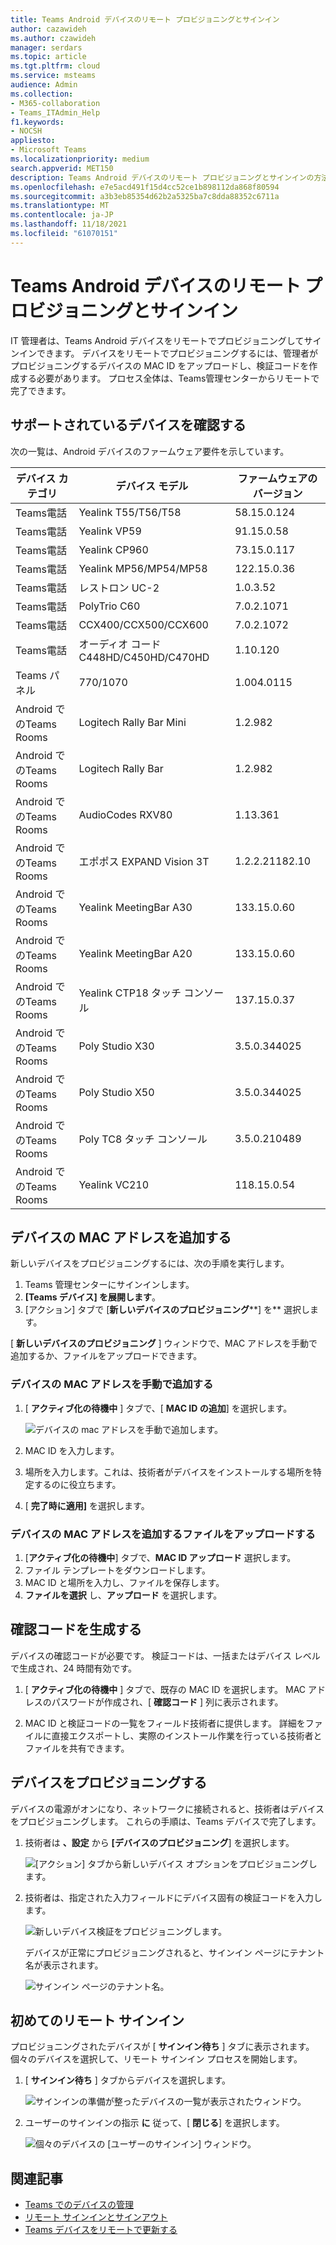 ```yaml
---
title: Teams Android デバイスのリモート プロビジョニングとサインイン
author: cazawideh
ms.author: czawideh
manager: serdars
ms.topic: article
ms.tgt.pltfrm: cloud
ms.service: msteams
audience: Admin
ms.collection:
- M365-collaboration
- Teams_ITAdmin_Help
f1.keywords:
- NOCSH
appliesto:
- Microsoft Teams
ms.localizationpriority: medium
search.appverid: MET150
description: Teams Android デバイスのリモート プロビジョニングとサインインの方法について説明します
ms.openlocfilehash: e7e5acd491f15d4cc52ce1b898112da868f80594
ms.sourcegitcommit: a3b3eb85354d62b2a5325ba7c8dda88352c6711a
ms.translationtype: MT
ms.contentlocale: ja-JP
ms.lasthandoff: 11/18/2021
ms.locfileid: "61070151"
---
```

# <a name="remote-provisioning-and-sign-in-for-teams-android-devices"></a>Teams Android デバイスのリモート プロビジョニングとサインイン

IT 管理者は、Teams Android デバイスをリモートでプロビジョニングしてサインインできます。 デバイスをリモートでプロビジョニングするには、管理者がプロビジョニングするデバイスの MAC ID をアップロードし、検証コードを作成する必要があります。 プロセス全体は、Teams管理センターからリモートで完了できます。

## <a name="review-the-supported-devices"></a>サポートされているデバイスを確認する

次の一覧は、Android デバイスのファームウェア要件を示しています。

|デバイス カテゴリ|デバイス モデル|ファームウェアのバージョン|
|-|-|-|
|Teams電話|Yealink T55/T56/T58|58.15.0.124|
|Teams電話|Yealink VP59|91.15.0.58|
|Teams電話|Yealink CP960|73.15.0.117|
|Teams電話|Yealink MP56/MP54/MP58|122.15.0.36|
|Teams電話|レストロン UC-2|1.0.3.52|
|Teams電話|  PolyTrio C60|  7.0.2.1071|
|Teams電話|  CCX400/CCX500/CCX600    |7.0.2.1072|
|Teams電話|  オーディオ コード C448HD/C450HD/C470HD|   1.10.120|
|Teams パネル|  770/1070|  1.004.0115|
|Android でのTeams Rooms|Logitech Rally Bar Mini|1.2.982|
|Android でのTeams Rooms|Logitech Rally Bar|1.2.982|
|Android でのTeams Rooms|AudioCodes RXV80|1.13.361|
|Android でのTeams Rooms|エポポス EXPAND Vision 3T|1.2.2.21182.10|
|Android でのTeams Rooms|Yealink MeetingBar A30|133.15.0.60|
|Android でのTeams Rooms|Yealink MeetingBar A20|133.15.0.60|
|Android でのTeams Rooms|Yealink CTP18 タッチ コンソール|137.15.0.37|
|Android でのTeams Rooms|Poly Studio X30|3.5.0.344025|
|Android でのTeams Rooms|Poly Studio X50|3.5.0.344025|
|Android でのTeams Rooms|Poly TC8 タッチ コンソール |3.5.0.210489|
|Android でのTeams Rooms|Yealink VC210|118.15.0.54|

## <a name="add-a-device-mac-address"></a>デバイスの MAC アドレスを追加する

新しいデバイスをプロビジョニングするには、次の手順を実行します。

1. Teams 管理センターにサインインします。
2. **[Teams デバイス] を展開します**。
3. [アクション] タブで [**新しいデバイスのプロビジョニング****] を** 選択します。

[ **新しいデバイスのプロビジョニング** ] ウィンドウで、MAC アドレスを手動で追加するか、ファイルをアップロードできます。

### <a name="manually-add-a-device-mac-address"></a>デバイスの MAC アドレスを手動で追加する

1. [ **アクティブ化の待機中** ] タブで、[ **MAC ID の追加**] を選択します。

   ![デバイスの mac アドレスを手動で追加します。](../media/remote-provision-6-new.png)

1. MAC ID を入力します。
1. 場所を入力します。これは、技術者がデバイスをインストールする場所を特定するのに役立ちます。
1. [ **完了時に適用]** を選択します。

### <a name="upload-a-file-to-add-a-device-mac-address"></a>デバイスの MAC アドレスを追加するファイルをアップロードする

1. [**アクティブ化の待機中**] タブで、**MAC ID アップロード** 選択します。
2. ファイル テンプレートをダウンロードします。
3. MAC ID と場所を入力し、ファイルを保存します。
4. **ファイルを選択** し、**アップロード** を選択します。

## <a name="generate-a-verification-code"></a>確認コードを生成する

デバイスの確認コードが必要です。 検証コードは、一括またはデバイス レベルで生成され、24 時間有効です。

1. [ **アクティブ化の待機中** ] タブで、既存の MAC ID を選択します。
   MAC アドレスのパスワードが作成され、[ **確認コード** ] 列に表示されます。

2. MAC ID と検証コードの一覧をフィールド技術者に提供します。 詳細をファイルに直接エクスポートし、実際のインストール作業を行っている技術者とファイルを共有できます。

## <a name="provision-the-device"></a>デバイスをプロビジョニングする

デバイスの電源がオンになり、ネットワークに接続されると、技術者はデバイスをプロビジョニングします。 これらの手順は、Teams デバイスで完了します。

1. 技術者は **、設定** から **[デバイスのプロビジョニング**] を選択します。  

   ![[アクション] タブから新しいデバイス オプションをプロビジョニングします。](../media/provision-device1.png)
  
2. 技術者は、指定された入力フィールドにデバイス固有の検証コードを入力します。

   ![新しいデバイス検証をプロビジョニングします。](../media/provision-device-verification1.png)

   デバイスが正常にプロビジョニングされると、サインイン ページにテナント名が表示されます。

   ![サインイン ページのテナント名。](../media/provision-code.png)

## <a name="first-time-remote-sign-in"></a>初めてのリモート サインイン

プロビジョニングされたデバイスが [ **サインイン待ち** ] タブに表示されます。個々のデバイスを選択して、リモート サインイン プロセスを開始します。

1. [ **サインイン待ち** ] タブからデバイスを選択します。

   ![サインインの準備が整ったデバイスの一覧が表示されたウィンドウ。](../media/remote-device1.png)

2. ユーザーのサインインの指示 **に** 従って、[ **閉じる**] を選択します。

   ![個々のデバイスの [ユーザーのサインイン] ウィンドウ。](../media/sign-in-user.png)

## <a name="related-articles"></a>関連記事

- [Teams でのデバイスの管理](device-management.md)
- [リモート サインインとサインアウト](remote-sign-in-and-sign-out.md)
- [Teams デバイスをリモートで更新する](remote-update.md)
